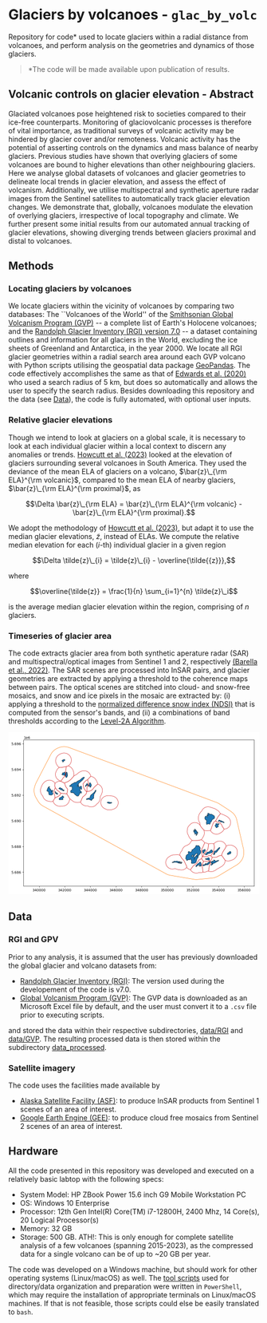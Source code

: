 # Glaciers by volcanoes - `glac_by_volc`

Repository for code\* used to locate glaciers within a radial distance from volcanoes, and perform analysis on the geometries and dynamics of those glaciers. 

> \*The code will be made available upon publication of results.



## Volcanic controls on glacier elevation - Abstract

Glaciated volcanoes pose heightened risk to societies compared to their ice-free counterparts. Monitoring of glaciovolcanic processes is therefore of vital importance, as traditional surveys of volcanic activity may be hindered by glacier cover and/or remoteness. Volcanic activity has the potential of asserting controls on the dynamics and mass balance of nearby glaciers. Previous studies have shown that overlying glaciers of some volcanoes are bound to higher elevations than other neighbouring glaciers. Here we analyse global datasets of volcanoes and glacier geometries to delineate local trends in glacier elevation, and  assess the effect of volcanism. Additionally, we utilise multispectral and synthetic aperture radar images from the Sentinel satellites to automatically track glacier elevation changes. We demonstrate that, globally, volcanoes modulate the elevation of overlying glaciers, irrespective of local topography and climate. We further present some initial results from our automated annual tracking of glacier elevations, showing diverging trends between glaciers proximal and distal to volcanoes.



## Methods

### Locating glaciers by volcanoes

We locate glaciers within the vicinity of volcanoes by comparing two databases: The ``Volcanoes of the World'' of the [Smithsonian Global Volcanism Program (GVP)](https://volcano.si.edu/volcanolist_holocene.cfm) -- a complete list of Earth's Holocene volcanoes; and the [Randolph Glacier Inventory (RGI) version 7.0](http://www.glims.org/rgi_user_guide/welcome.html) -- a dataset containing outlines and information for all glaciers in the World, excluding the ice sheets of Greenland and Antarctica, in the year 2000. We locate all RGI glacier geometries within a radial search area around each GVP volcano with Python scripts utilising the geospatial data package [GeoPandas](https://geopandas.org/). The code effectively accomplishes the same as that of [Edwards et al. (2020)](https://doi.org/10.1016/j.gloplacha.2020.103356) who used a search radius of 5 km, but does so automatically and allows the user to specify the search radius. Besides downloading this repository and the data (see [Data](#data)), the code is fully automated, with optional user inputs.

### Relative glacier elevations

Though we intend to look at glaciers on a global scale, it is necessary to look at each individual glacier within a local context to discern any anomalies or trends. [Howcutt et al. (2023)](https://doi.org/10.1130/G51411.1) looked at the elevation of glaciers surrounding several volcanoes in South America. They used the deviance of the mean ELA of glaciers on a volcano, $\bar{z}\_{\rm ELA}^{\rm volcanic}$, compared to the mean ELA of nearby glaciers, $\bar{z}\_{\rm ELA}^{\rm proximal}$, as

$$\Delta \bar{z}\_{\rm ELA} = \bar{z}\_{\rm ELA}^{\rm volcanic} - \bar{z}\_{\rm ELA}^{\rm proximal}.$$

We adopt the methodology of [Howcutt et al. (2023)](https://doi.org/10.1130/G51411.1), but adapt it to use the median glacier elevations, $\tilde{z}$, instead of ELAs. We compute the relative median elevation for each ($i$-th) individual glacier in a given region

$$\Delta \tilde{z}\_{i} = \tilde{z}\_{i} - \overline{\tilde{{z}}},$$

where 

$$\overline{\tilde{z}} = \frac{1}{n} \sum_{i=1}^{n} \tilde{z}\_i$$

is the average median glacier elevation within the region, comprising of $n$ glaciers.

### Timeseries of glacier area

The code extracts glacier area from both synthetic aperature radar (SAR) and multispectral/optical images from Sentinel 1 and 2, respectively [(Barella et al., 2022)](https://doi.org/10.1109/JSTARS.2022.3179050). The SAR scenes are processed into InSAR pairs, and glacier geometries are extracted by applying a threshold to the coherence maps between pairs. The optical scenes are stitched into cloud- and snow-free mosaics, and snow and ice pixels in the mosaic are extracted by: (i) applying a threshold to the [normalized difference snow index (NDSI)](https://custom-scripts.sentinel-hub.com/sentinel-2/ndsi/) that is computed from the sensor's bands, and (ii) a combinations of band thresholds according to the [Level-2A Algorithm](https://sentinels.copernicus.eu/web/sentinel/technical-guides/sentinel-2-msi/level-2a/algorithm-overview).

![Prufumynd](figs/glacier_buffer_example.png)



## Data

### RGI and GPV

Prior to any analysis, it is assumed that the user has previously downloaded the global glacier and volcano datasets from:
 - [Randolph Glacier Inventory (RGI)](http://www.glims.org/rgi_user_guide/welcome.html): The version used during the developement of the code is v7.0.
 - [Global Volcanism Program (GVP)](https://volcano.si.edu/volcanolist_holocene.cfm): The GVP data is downloaded as an Microsoft Excel file by default, and the user must convert it to a `.csv` file prior to executing scripts.

and stored the data within their respective subdirectories, [data/RGI](./data/RGI) and [data/GVP](./data/GVP). The resulting processed data is then stored within the subdirectory [data_processed](./data_processed).

### Satellite imagery

The code uses the facilities made available by 
 - [Alaska Satellite Facility (ASF)](https://asf.alaska.edu/): to produce InSAR products from Sentinel 1 scenes of an area of interest.
 - [Google Earth Engine (GEE)](https://earthengine.google.com/): to produce cloud free mosaics from Sentinel 2 scenes of an area of interest.



## Hardware

All the code presented in this repository was developed and executed on a relatively basic labtop with the following specs:
 - System Model:	HP ZBook Power 15.6 inch G9 Mobile Workstation PC
 - OS: Windows 10 Enterprise
 - Processor:	12th Gen Intel(R) Core(TM) i7-12800H, 2400 Mhz, 14 Core(s), 20 Logical Processor(s)
 - Memory: 32 GB
 - Storage: 500 GB. ATH!: This is only enough for complete satellite analysis of a few volcanoes (spanning 2015-2023), as the compressed data for a single volcano can be of up to ~20 GB per year.

The code was developed on a Windows machine, but should work for other operating systems (Linux/macOS) as well. The [tool scripts](./tools) used for directory/data organization and preparation were written in `PowerShell`, which may require the installation of appropriate terminals on Linux/macOS machines. If that is not feasible, those scripts could else be easily translated to `bash`.

